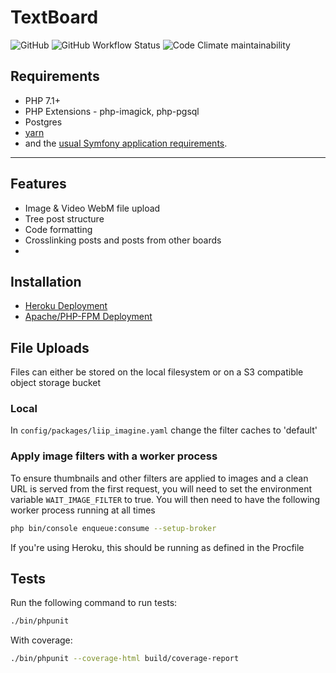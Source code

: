 TextBoard
=========

![GitHub](https://img.shields.io/github/license/linnit/textboard?style=flat-square)
![GitHub Workflow Status](https://img.shields.io/github/workflow/status/linnit/textboard/Symfony%20with%20PostgreSQL?style=flat-square)
![Code Climate maintainability](https://img.shields.io/codeclimate/maintainability/linnit/textboard?style=flat-square)

Requirements
------------
   * PHP 7.1+
   * PHP Extensions - php-imagick, php-pgsql
   * Postgres
   * [yarn][1]
   * and the [usual Symfony application requirements][2].

---

## Features

   * Image & Video WebM file upload
   * Tree post structure
   * Code formatting
   * Crosslinking posts and posts from other boards
   * 

## Installation

   * [Heroku Deployment](docs/heroku_deployment.md)
   * [Apache/PHP-FPM Deployment](docs/heroku_deployment.md)

## File Uploads

Files can either be stored on the local filesystem or on a S3 compatible object storage bucket

### Local

In `config/packages/liip_imagine.yaml` change the filter caches to 'default'

### Apply image filters with a worker process

To ensure thumbnails and other filters are applied to images and a clean URL is served from the first request, you will need to set the environment variable `WAIT_IMAGE_FILTER` to true. You will then need to have the following worker process running at all times

```bash
php bin/console enqueue:consume --setup-broker
```

If you're using Heroku, this should be running as defined in the Procfile

## Tests

Run the following command to run tests:

```bash
./bin/phpunit
```

With coverage:

```bash
./bin/phpunit --coverage-html build/coverage-report
```

[1]: https://classic.yarnpkg.com/en/docs/install
[2]: https://symfony.com/doc/4.4/setup.html
